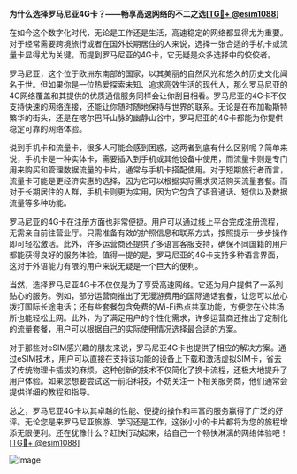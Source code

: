 **为什么选择罗马尼亚4G卡？——畅享高速网络的不二之选[[TG💪+ @esim1088](https://t.me/s/esim1088)]**

在如今这个数字化时代，无论是工作还是生活，高速稳定的网络都显得尤为重要。对于经常需要跨境旅行或者在国外长期居住的人来说，选择一张合适的手机卡或流量卡显得尤为关键。而提到罗马尼亚的4G卡，它无疑是众多选择中的佼佼者。

罗马尼亚，这个位于欧洲东南部的国家，以其美丽的自然风光和悠久的历史文化闻名于世。但如果你是一位热爱探索未知、追求高效生活的现代人，那么罗马尼亚的4G网络覆盖和其提供的优质通信服务同样会让你刮目相看。罗马尼亚的4G卡不仅支持快速的网络连接，还能让你随时随地保持与世界的联系。无论是在布加勒斯特繁华的街头，还是在喀尔巴阡山脉的幽静山谷中，罗马尼亚的4G卡都能为你提供稳定可靠的网络体验。

说到手机卡和流量卡，很多人可能会感到困惑，这两者到底有什么区别呢？简单来说，手机卡是一种实体卡，需要插入到手机或其他设备中使用，而流量卡则是专门用来购买和管理数据流量的卡片，通常与手机卡搭配使用。对于短期旅行者而言，流量卡可能是更经济实惠的选择，因为它可以根据实际需求灵活购买流量套餐。而对于长期居住的人群，手机卡则更为实用，因为它包含了语音通话、短信以及数据流量等多种功能。

罗马尼亚的4G卡在注册方面也非常便捷。用户可以通过线上平台完成注册流程，无需亲自前往营业厅。只需准备有效的护照信息和联系方式，按照提示一步步操作即可轻松激活。此外，许多运营商还提供了多语言客服支持，确保不同国籍的用户都能获得良好的服务体验。值得一提的是，罗马尼亚的4G卡支持多种语言界面，这对于外语能力有限的用户来说无疑是一个巨大的便利。

当然，选择罗马尼亚4G卡不仅仅是为了享受高速网络。它还为用户提供了一系列贴心的服务。例如，部分运营商推出了无漫游费用的国际通话套餐，让您可以放心拨打国际长途电话；还有些套餐包含免费的Wi-Fi热点共享功能，方便您在公共场所也能轻松上网。此外，为了满足用户的个性化需求，许多运营商还推出了定制化的流量套餐，用户可以根据自己的实际使用情况选择最合适的方案。

对于那些对eSIM感兴趣的朋友来说，罗马尼亚4G卡也提供了相应的解决方案。通过eSIM技术，用户可以直接在支持该功能的设备上下载和激活虚拟SIM卡，省去了传统物理卡插拔的麻烦。这种创新的技术不仅简化了换卡流程，还极大地提升了用户体验。如果您想要尝试这一前沿科技，不妨关注一下相关服务商，他们通常会提供详细的教程和指导。

总之，罗马尼亚4G卡以其卓越的性能、便捷的操作和丰富的服务赢得了广泛的好评。无论您是来罗马尼亚旅游、学习还是工作，这张小小的卡片都将为您的旅程增添无限便利。还在犹豫什么？赶快行动起来，给自己一个畅快淋漓的网络体验吧！[[TG💪+ @esim1088](https://t.me/s/esim1088)]  

![Image](https://i.postimg.cc/4NQfJmqS/Snipaste-2025-05-13-00-14-12.png)